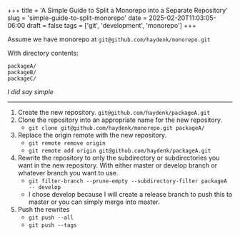 +++
title = 'A Simple Guide to Split a Monorepo into a Separate Repository'
slug = 'simple-guide-to-split-monorepo'
date = 2025-02-20T11:03:05-06:00
draft = false
tags = ['git', 'development', 'monorepo']
+++

Assume we have monorepo at `git@github.com/haydenk/monorepo.git`

With directory contents:
```
packageA/
packageB/
packageC/
```

_I did say simple_

---

1. Create the new repository. `git@github.com/haydenk/packageA.git`
2. Clone the repository into an appropriate name for the new repository.
   * `git clone git@github.com/haydenk/monorepo.git packageA/`
3. Replace the origin remote with the new repository.
   * `git remote remove origin`
   * `git remote add origin git@github.com/haydenk/packageA.git`
4. Rewrite the repository to only the subdirectory or subdirectories you want in the new repository. With either master or develop branch or whatever branch you want to use.
   * `git filter-branch --prune-empty --subdirectory-filter packageA -- develop`
   * I chose develop because I will create a release branch to push this to master or you can simply merge into master.
5. Push the rewrites
   * `git push --all`
   * `git push --tags`
